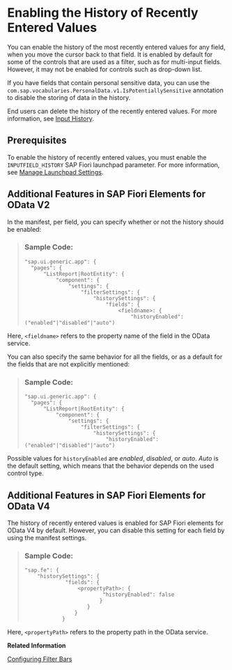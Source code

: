 <!-- loio37dbf1f30127420d9c585bc1ad80086b -->

# Enabling the History of Recently Entered Values

You can enable the history of the most recently entered values for any field, when you move the cursor back to that field. It is enabled by default for some of the controls that are used as a filter, such as for multi-input fields. However, it may not be enabled for controls such as drop-down list.

If you have fields that contain personal sensitive data, you can use the `com.sap.vocabularies.PersonalData.v1.IsPotentiallySensitive` annotation to disable the storing of data in the history.

End users can delete the history of the recently entered values. For more information, see [Input History](../10_More_About_Controls/input-history-152f84f.md).



<a name="loio37dbf1f30127420d9c585bc1ad80086b__section_ic3_jhs_yqb"/>

## Prerequisites

To enable the history of recently entered values, you must enable the `INPUTFIELD_HISTORY` SAP Fiori launchpad parameter. For more information, see [Manage Launchpad Settings](https://help.sap.com/docs/SAP_S4HANA_CLOUD/4fc8d03390c342da8a60f8ee387bca1a/22d573aead754b80abca18ec71872fb7.html).



<a name="loio37dbf1f30127420d9c585bc1ad80086b__section_ztn_mph_tzb"/>

## Additional Features in SAP Fiori Elements for OData V2

In the manifest, per field, you can specify whether or not the history should be enabled:

> ### Sample Code:  
> ```
> "sap.ui.generic.app": {
> 	"pages": {
> 		"ListReport|RootEntity": {
> 			"component": {
> 				"settings": {
> 					"filterSettings": {
> 						"historySettings": {
> 							"fields": {
> 								<fieldname>: {
> 									"historyEnabled": ("enabled"|"disabled"|"auto")
> 
> ```

Here, `<fieldname>` refers to the property name of the field in the OData service.

You can also specify the same behavior for all the fields, or as a default for the fields that are not explicitly mentioned:

> ### Sample Code:  
> ```
> "sap.ui.generic.app": {
> 	"pages": {
> 		"ListReport|RootEntity": {
> 			"component": {
> 				"settings": {
> 					"filterSettings": {
> 						"historySettings": {
> 							"historyEnabled": ("enabled"|"disabled"|"auto")
> 
> ```

Possible values for `historyEnabled` are *enabled*, *disabled*, or *auto*. *Auto* is the default setting, which means that the behavior depends on the used control type.



<a name="loio37dbf1f30127420d9c585bc1ad80086b__section_ypz_j2y_51c"/>

## Additional Features in SAP Fiori Elements for OData V4

The history of recently entered values is enabled for SAP Fiori elements for OData V4 by default. However, you can disable this setting for each field by using the manifest settings.

> ### Sample Code:  
> ```
> "sap.fe": {
>     "historySettings": {
>              "fields": {
>                  <propertyPath>: {
>                          "historyEnabled": false
>                         }
>                     }
>                 }
>             }
> ```

Here, `<propertyPath>` refers to the property path in the OData service.

**Related Information**  


[Configuring Filter Bars](configuring-filter-bars-4bd7590.md "You can configure filter bars in list report applications and in the analytical list page.")

